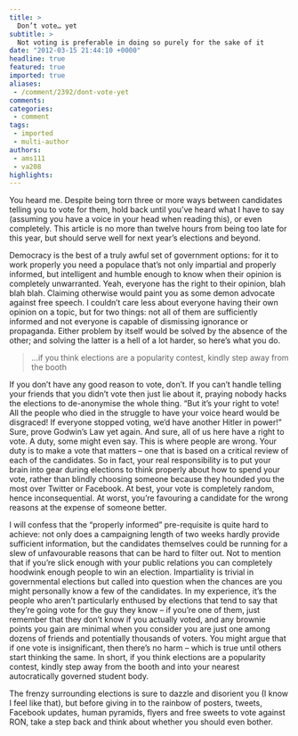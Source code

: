 ```yaml
---
title: >
  Don’t vote… yet
subtitle: >
  Not voting is preferable in doing so purely for the sake of it
date: "2012-03-15 21:44:10 +0000"
headline: true
featured: true
imported: true
aliases:
 - /comment/2392/dont-vote-yet
comments:
categories:
 - comment
tags:
 - imported
 - multi-author
authors:
 - ams111
 - va208
highlights:
---
```


You heard me. Despite being torn three or more ways between candidates telling you to vote for them, hold back until you’ve heard what I have to say (assuming you have a voice in your head when reading this), or even completely. This article is no more than twelve hours from being too late for this year, but should serve well for next year’s elections and beyond.

Democracy is the best of a truly awful set of government options: for it to work properly you need a populace that’s not only impartial and properly informed, but intelligent and humble enough to know when their opinion is completely unwarranted. Yeah, everyone has the right to their opinion, blah blah blah. Claiming otherwise would paint you as some demon advocate against free speech. I couldn’t care less about everyone having their own opinion on a topic, but for two things: not all of them are sufficiently informed and not everyone is capable of dismissing ignorance or propaganda. Either problem by itself would be solved by the absence of the other; and solving the latter is a hell of a lot harder, so here’s what you do.

> ...if you think elections are a popularity contest, kindly step away from the booth

If you don’t have any good reason to vote, don’t. If you can’t handle telling your friends that you didn’t vote then just lie about it, praying nobody hacks the elections to de-anonymise the whole thing. “But it’s your right to vote! All the people who died in the struggle to have your voice heard would be disgraced! If everyone stopped voting, we‘d have another Hitler in power!” Sure, prove Godwin’s Law yet again. And sure, all of us here have a right to vote. A duty, some might even say. This is where people are wrong. Your duty is to make a vote that matters – one that is based on a critical review of each of the candidates. So in fact, your real responsibility is to put your brain into gear during elections to think properly about how to spend your vote, rather than blindly choosing someone because they hounded you the most over Twitter or Facebook. At best, your vote is completely random, hence inconsequential. At worst, you’re favouring a candidate for the wrong reasons at the expense of someone better.

I will confess that the “properly informed” pre-requisite is quite hard to achieve: not only does a campaigning length of two weeks hardly provide sufficient information, but the candidates themselves could be running for a slew of unfavourable reasons that can be hard to filter out. Not to mention that if you’re slick enough with your public relations you can completely hoodwink enough people to win an election. Impartiality is trivial in governmental elections but called into question when the chances are you might personally know a few of the candidates. In my experience, it’s the people who aren’t particularly enthused by elections that tend to say that they’re going vote for the guy they know – if you’re one of them, just remember that they don’t know if you actually voted, and any brownie points you gain are minimal when you consider you are just one among dozens of friends and potentially thousands of voters. You might argue that if one vote is insignificant, then there’s no harm – which is true until others start thinking the same. In short, if you think elections are a popularity contest, kindly step away from the booth and into your nearest autocratically governed student body.

The frenzy surrounding elections is sure to dazzle and disorient you (I know I feel like that), but before giving in to the rainbow of posters, tweets, Facebook updates, human pyramids, flyers and free sweets to vote against RON, take a step back and think about whether you should even bother.
